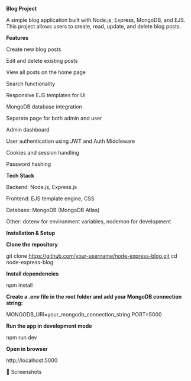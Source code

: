 **Blog Project**

A simple blog application built with Node.js, Express, MongoDB, and EJS.
This project allows users to create, read, update, and delete blog posts.

**Features**

Create new blog posts

Edit and delete existing posts

View all posts on the home page

Search functionality

Responsive EJS templates for UI

MongoDB database integration

Separate page for both admin and user

Admin dashboard

User authentication using JWT and Auth Middleware

Cookies and session handling

Password hashing

**Tech Stack**

Backend: Node.js, Express.js

Frontend: EJS template engine, CSS

Database: MongoDB (MongoDB Atlas)

Other: dotenv for environment variables, nodemon for development


**Installation & Setup**

**Clone the repository**

git clone https://github.com/your-username/node-express-blog.git
cd node-express-blog


**Install dependencies**

npm install


**Create a .env file in the root folder and add your MongoDB connection string:**

MONGODB_URI=your_mongodb_connection_string
PORT=5000


**Run the app in development mode**

npm run dev


**Open in browser**

http://localhost:5000


📸 Screenshots
